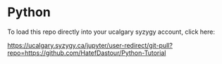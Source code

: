 # Python

To load this repo directly into your ucalgary syzygy account, click here:

https://ucalgary.syzygy.ca/jupyter/user-redirect/git-pull?repo=https://github.com/HatefDastour/Python-Tutorial
